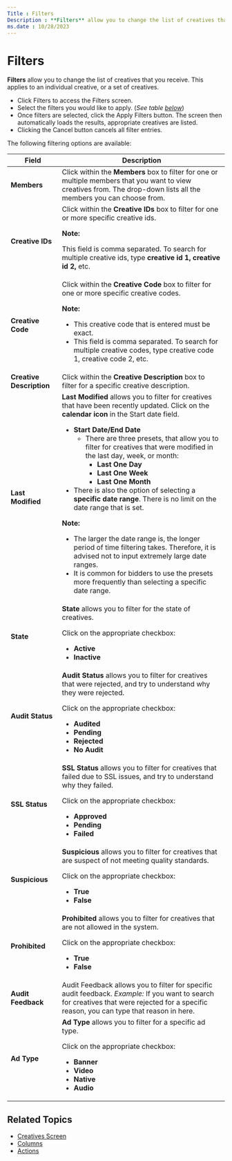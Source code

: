 ```yaml
---
Title : Filters
Description : **Filters** allow you to change the list of creatives that you receive.
ms.date : 10/28/2023
---
```



# Filters



**Filters** allow you to change the list of creatives that you receive.
This applies to an individual creative, or a set of creatives.

- Click Filters to access the Filters
  screen. 
- Select the filters you would like to apply. (*See table
  <a href="filters.md#ID-00007ebd__filter-options"
  class="xref">below</a>*)
- Once filters are selected, click the Apply
  Filters button. The screen then automatically loads the
  results, appropriate creatives are listed.
- Clicking the Cancel button cancels
  all filter entries.

The following filtering options are available:  
  

<table id="ID-00007ebd__filter-options" class="table">
<thead class="thead">
<tr class="header row">
<th id="ID-00007ebd__filter-options__entry__1"
class="entry colsep-1 rowsep-1">Field</th>
<th id="ID-00007ebd__filter-options__entry__2"
class="entry colsep-1 rowsep-1">Description</th>
</tr>
</thead>
<tbody class="tbody">
<tr class="odd row">
<td class="entry colsep-1 rowsep-1"
headers="ID-00007ebd__filter-options__entry__1"><strong>Members</strong></td>
<td class="entry colsep-1 rowsep-1"
headers="ID-00007ebd__filter-options__entry__2">Click within the
<strong>Members</strong> box to filter for one or multiple members that
you want to view creatives from. The drop-down lists all the members you
can choose from.</td>
</tr>
<tr class="even row">
<td class="entry colsep-1 rowsep-1"
headers="ID-00007ebd__filter-options__entry__1"><strong>Creative
IDs</strong></td>
<td class="entry colsep-1 rowsep-1"
headers="ID-00007ebd__filter-options__entry__2">Click within the
<strong>Creative IDs</strong> box to filter for one or more specific
creative ids.

<b>Note:</b>
<p>This field is comma separated. To search for multiple creative ids,
type <strong>creative id 1, creative id 2,</strong> etc.</p>
</td>
</tr>
<tr class="odd row">
<td class="entry colsep-1 rowsep-1"
headers="ID-00007ebd__filter-options__entry__1"><strong>Creative
Code</strong></td>
<td class="entry colsep-1 rowsep-1"
headers="ID-00007ebd__filter-options__entry__2">Click within the
<strong>Creative Code</strong> box to filter for one or more specific
creative codes.

<b>Note:</b>
<ul>
<li>This creative code that is entered must be exact.</li>
<li>This field is comma separated. To search for multiple creative
codes, type creative code 1, creative code 2, etc.</li>
</ul>
</td>
</tr>
<tr class="even row">
<td class="entry colsep-1 rowsep-1"
headers="ID-00007ebd__filter-options__entry__1"><strong>Creative
Description</strong></td>
<td class="entry colsep-1 rowsep-1"
headers="ID-00007ebd__filter-options__entry__2">Click within the
<strong>Creative Description</strong> box to filter for a specific
creative description.</td>
</tr>
<tr class="odd row">
<td class="entry colsep-1 rowsep-1"
headers="ID-00007ebd__filter-options__entry__1"><strong>Last
Modified</strong></td>
<td class="entry colsep-1 rowsep-1"
headers="ID-00007ebd__filter-options__entry__2"><strong>Last
Modified</strong> allows you to filter for creatives that have been
recently updated. Click on the <strong>calendar icon</strong> in
the Start date field.
<ul>
<li><strong>Start Date/End Date</strong>
<ul>
<li>There are three presets, that allow you to filter for creatives that
were modified in the last day, week, or month: 
<ul>
<li><strong>Last One Day</strong></li>
<li><strong>Last One Week</strong></li>
<li><strong>Last One Month</strong></li>
</ul></li>
</ul></li>
<li>There is also the option of selecting a <strong>specific date
range</strong>. There is no limit on the date range that is set.</li>
</ul>

<b>Note:</b>
<ul>
<li>The larger the date range is, the longer period of time filtering
takes. Therefore, it is advised not to input extremely large date
ranges.</li>
<li>It is common for bidders to use the presets more frequently than
selecting a specific date range.</li>
</ul>
</td>
</tr>
<tr class="even row">
<td class="entry colsep-1 rowsep-1"
headers="ID-00007ebd__filter-options__entry__1"><strong>State</strong></td>
<td class="entry colsep-1 rowsep-1"
headers="ID-00007ebd__filter-options__entry__2"><strong>State</strong>
allows you to filter for the state of creatives.
<p>Click on the appropriate checkbox:</p>
<ul>
<li><strong>Active</strong></li>
<li><strong>Inactive</strong></li>
</ul></td>
</tr>
<tr class="odd row">
<td class="entry colsep-1 rowsep-1"
headers="ID-00007ebd__filter-options__entry__1"><strong>Audit
Status</strong></td>
<td class="entry colsep-1 rowsep-1"
headers="ID-00007ebd__filter-options__entry__2"><strong>Audit
Status</strong> allows you to filter for creatives that were rejected,
and try to understand why they were rejected.
<p>Click on the appropriate checkbox:</p>
<ul>
<li><strong>Audited</strong></li>
<li><strong>Pending</strong></li>
<li><strong>Rejected</strong></li>
<li><strong>No Audit</strong></li>
</ul></td>
</tr>
<tr class="even row">
<td class="entry colsep-1 rowsep-1"
headers="ID-00007ebd__filter-options__entry__1"><strong>SSL
Status</strong></td>
<td class="entry colsep-1 rowsep-1"
headers="ID-00007ebd__filter-options__entry__2"><strong>SSL
Status</strong> allows you to filter for creatives that failed due to
SSL issues, and try to understand why they failed.
<p>Click on the appropriate checkbox:</p>
<ul>
<li><strong>Approved</strong></li>
<li><strong>Pending</strong></li>
<li><strong>Failed</strong></li>
</ul></td>
</tr>
<tr class="odd row">
<td class="entry colsep-1 rowsep-1"
headers="ID-00007ebd__filter-options__entry__1"><strong>Suspicious</strong></td>
<td class="entry colsep-1 rowsep-1"
headers="ID-00007ebd__filter-options__entry__2"><strong>Suspicious</strong>
allows you to filter for creatives that are suspect of not meeting
quality standards.
<p>Click on the appropriate checkbox:</p>
<ul>
<li><strong>True</strong></li>
<li><strong>False</strong></li>
</ul></td>
</tr>
<tr class="even row">
<td class="entry colsep-1 rowsep-1"
headers="ID-00007ebd__filter-options__entry__1"><strong>Prohibited</strong></td>
<td class="entry colsep-1 rowsep-1"
headers="ID-00007ebd__filter-options__entry__2"><strong>Prohibited</strong>
allows you to filter for creatives that are not allowed in the system.
<p>Click on the appropriate checkbox:</p>
<ul>
<li><strong>True</strong></li>
<li><strong>False</strong></li>
</ul></td>
</tr>
<tr class="odd row">
<td class="entry colsep-1 rowsep-1"
headers="ID-00007ebd__filter-options__entry__1"><strong>Audit
Feedback</strong></td>
<td class="entry colsep-1 rowsep-1"
headers="ID-00007ebd__filter-options__entry__2">Audit Feedback allows
you to filter for specific audit feedback. <em>Example:</em> If you want
to search for creatives that were rejected for a specific reason, you
can type that reason in here.</td>
</tr>
<tr class="even row">
<td class="entry colsep-1 rowsep-1"
headers="ID-00007ebd__filter-options__entry__1"><strong>Ad
Type</strong></td>
<td class="entry colsep-1 rowsep-1"
headers="ID-00007ebd__filter-options__entry__2"><strong>Ad Type</strong>
allows you to filter for a specific ad type.
<p>Click on the appropriate checkbox:</p>
<ul>
<li><strong>Banner</strong></li>
<li><strong>Video</strong></li>
<li><strong>Native</strong></li>
<li><strong>Audio</strong></li>
</ul></td>
</tr>
</tbody>
</table>


## Related Topics

- <a
  href="creatives-screen.md"
  class="xref" target="_blank">Creatives Screen</a>
- <a href="columns.md"
  class="xref" target="_blank">Columns</a>
- <a href="actions.md"
  class="xref" target="_blank">Actions</a>







